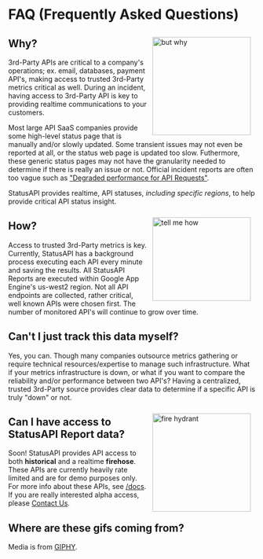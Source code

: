 # FAQ (Frequently Asked Questions)

<img style="float: right; margin: 10px;" src="/assets/media/but-why.jpg" alt="but why" width="200"/>

## Why?

3rd-Party APIs are critical to a company's operations; ex. email, databases, payment API's, making access to trusted 3rd-Party metrics critical as well.
During an incident, having access to 3rd-Party API is key to providing realtime communications to your customers.


Most large API SaaS companies provide some high-level status page that is manually and/or slowly updated.
Some transient issues may not even be reported at all, or the status web page is updated too slow.
Futhermore, these generic status pages may not have the granularity needed to determine if there is really an issue or not.
Official incident reports are often too vague such as <a href="https://www.githubstatus.com/incidents/5t09j5cly2sk?utm_ts=1604091876">"Degraded performance for API Requests"</a>.

StatusAPI provides realtime, API statuses, *including specific regions*, to help provide critical API status insight.

<img style="float: right; margin: 10px;" src="/assets/media/tell-me-how.jpg" alt="tell me how" width="200" height="170"/>

## How?

Access to trusted 3rd-Party metrics is key.
Currently, StatusAPI has a background process executing each API every minute and saving the results.
All StatusAPI Reports are executed within Google App Engine's us-west2 region.
Not all API endpoints are collected, rather critical, well known APIs were chosen first.
The number of monitored API's will continue to grow over time.

## Can't I just track this data myself?

Yes, you can. Though many companies outsource metrics gathering or require technical resources/expertise to manage such infrastructure.
What if your metrics infrastructure is down, or what if you want to compare the reliability and/or performance between two API's?
Having a centralized, trusted 3rd-Party source provides clear data to determine if a specific API is truly "down" or not.

<img style="float: right; margin: 10px;" src="/assets/media/fire-hydrant.jpg" alt="fire hydrant" width="200"/>

## Can I have access to StatusAPI Report data?

Soon!
StatusAPI provides API access to both **historical** and a realtime **firehose**.
These APIs are currently heavily rate limited and are for demo purposes only.
For more info about these APIs, see <a href="/docs" target="_blank">/docs</a>.
If you are really interested alpha access, please <a href="mailto:adam@status-api.com?subject=StatusAPI: Contact us">Contact Us</a>.

## Where are these gifs coming from?

Media is from&nbsp;<a href="https://giphy.com/" target="_blank">GIPHY</a>.
